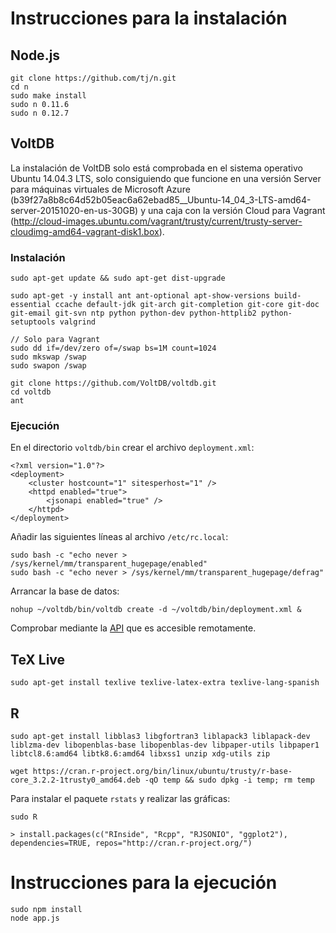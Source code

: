 # Instrucciones para la instalación

## Node.js

```
git clone https://github.com/tj/n.git
cd n
sudo make install
sudo n 0.11.6
sudo n 0.12.7
```

## VoltDB

La instalación de VoltDB solo está comprobada en el sistema operativo Ubuntu 14.04.3 LTS, solo consiguiendo que funcione en una versión Server para máquinas virtuales de Microsoft Azure (b39f27a8b8c64d52b05eac6a62ebad85__Ubuntu-14_04_3-LTS-amd64-server-20151020-en-us-30GB) y una caja con la versión Cloud para Vagrant (http://cloud-images.ubuntu.com/vagrant/trusty/current/trusty-server-cloudimg-amd64-vagrant-disk1.box).

### Instalación

```
sudo apt-get update && sudo apt-get dist-upgrade

sudo apt-get -y install ant ant-optional apt-show-versions build-essential ccache default-jdk git-arch git-completion git-core git-doc git-email git-svn ntp python python-dev python-httplib2 python-setuptools valgrind

// Solo para Vagrant
sudo dd if=/dev/zero of=/swap bs=1M count=1024
sudo mkswap /swap
sudo swapon /swap

git clone https://github.com/VoltDB/voltdb.git
cd voltdb
ant
```

### Ejecución

En el directorio `voltdb/bin` crear el archivo `deployment.xml`:

```
<?xml version="1.0"?>
<deployment>
    <cluster hostcount="1" sitesperhost="1" />
    <httpd enabled="true">
        <jsonapi enabled="true" />
    </httpd>
</deployment>
```

Añadir las siguientes líneas al archivo `/etc/rc.local`:

```
sudo bash -c "echo never > /sys/kernel/mm/transparent_hugepage/enabled"
sudo bash -c "echo never > /sys/kernel/mm/transparent_hugepage/defrag"
```

Arrancar la base de datos:

```
nohup ~/voltdb/bin/voltdb create -d ~/voltdb/bin/deployment.xml &
```

Comprobar mediante la [API](http://gesco.cloudapp.net:8080/api/1.0/?Procedure=@SystemInformation) que es accesible remotamente.

## TeX Live

```
sudo apt-get install texlive texlive-latex-extra texlive-lang-spanish
```

## R

```
sudo apt-get install libblas3 libgfortran3 liblapack3 liblapack-dev liblzma-dev libopenblas-base libopenblas-dev libpaper-utils libpaper1 libtcl8.6:amd64 libtk8.6:amd64 libxss1 unzip xdg-utils zip

wget https://cran.r-project.org/bin/linux/ubuntu/trusty/r-base-core_3.2.2-1trusty0_amd64.deb -qO temp && sudo dpkg -i temp; rm temp
```

Para instalar el paquete `rstats` y realizar las gráficas:

```
sudo R

> install.packages(c("RInside", "Rcpp", "RJSONIO", "ggplot2"), dependencies=TRUE, repos="http://cran.r-project.org/")
```


# Instrucciones para la ejecución

```
sudo npm install
node app.js
```
